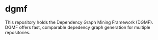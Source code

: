 # dgmf
This repository holds the Dependency Graph Mining Framework (DGMF). DGMF offers fast, comparable depedency graph generation for multiple repositories.
